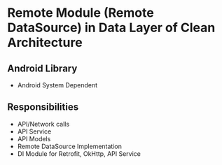 # Remote Module (Remote DataSource) in Data Layer of Clean Architecture

## Android Library

- Android System Dependent

## Responsibilities

- API/Network calls
- API Service
- API Models
- Remote DataSource Implementation
- DI Module for Retrofit, OkHttp, API Service
